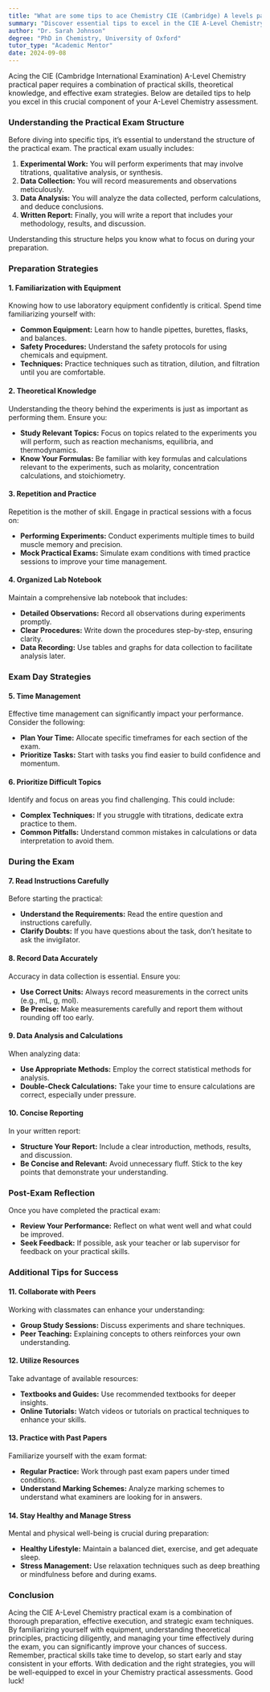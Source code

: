 ```yaml
---
title: "What are some tips to ace Chemistry CIE (Cambridge) A levels paper practical?"
summary: "Discover essential tips to excel in the CIE A-Level Chemistry practical exam, focusing on skills, knowledge, and effective strategies for success."
author: "Dr. Sarah Johnson"
degree: "PhD in Chemistry, University of Oxford"
tutor_type: "Academic Mentor"
date: 2024-09-08
---
```


Acing the CIE (Cambridge International Examination) A-Level Chemistry practical paper requires a combination of practical skills, theoretical knowledge, and effective exam strategies. Below are detailed tips to help you excel in this crucial component of your A-Level Chemistry assessment.

### **Understanding the Practical Exam Structure**

Before diving into specific tips, it’s essential to understand the structure of the practical exam. The practical exam usually includes:

1. **Experimental Work:** You will perform experiments that may involve titrations, qualitative analysis, or synthesis.
2. **Data Collection:** You will record measurements and observations meticulously.
3. **Data Analysis:** You will analyze the data collected, perform calculations, and deduce conclusions.
4. **Written Report:** Finally, you will write a report that includes your methodology, results, and discussion.

Understanding this structure helps you know what to focus on during your preparation.

### **Preparation Strategies**

#### 1. **Familiarization with Equipment**

Knowing how to use laboratory equipment confidently is critical. Spend time familiarizing yourself with:

- **Common Equipment:** Learn how to handle pipettes, burettes, flasks, and balances.
- **Safety Procedures:** Understand the safety protocols for using chemicals and equipment.
- **Techniques:** Practice techniques such as titration, dilution, and filtration until you are comfortable.

#### 2. **Theoretical Knowledge**

Understanding the theory behind the experiments is just as important as performing them. Ensure you:

- **Study Relevant Topics:** Focus on topics related to the experiments you will perform, such as reaction mechanisms, equilibria, and thermodynamics.
- **Know Your Formulas:** Be familiar with key formulas and calculations relevant to the experiments, such as molarity, concentration calculations, and stoichiometry.

#### 3. **Repetition and Practice**

Repetition is the mother of skill. Engage in practical sessions with a focus on:

- **Performing Experiments:** Conduct experiments multiple times to build muscle memory and precision.
- **Mock Practical Exams:** Simulate exam conditions with timed practice sessions to improve your time management.

#### 4. **Organized Lab Notebook**

Maintain a comprehensive lab notebook that includes:

- **Detailed Observations:** Record all observations during experiments promptly.
- **Clear Procedures:** Write down the procedures step-by-step, ensuring clarity.
- **Data Recording:** Use tables and graphs for data collection to facilitate analysis later.

### **Exam Day Strategies**

#### 5. **Time Management**

Effective time management can significantly impact your performance. Consider the following:

- **Plan Your Time:** Allocate specific timeframes for each section of the exam.
- **Prioritize Tasks:** Start with tasks you find easier to build confidence and momentum.

#### 6. **Prioritize Difficult Topics**

Identify and focus on areas you find challenging. This could include:

- **Complex Techniques:** If you struggle with titrations, dedicate extra practice to them.
- **Common Pitfalls:** Understand common mistakes in calculations or data interpretation to avoid them.

### **During the Exam**

#### 7. **Read Instructions Carefully**

Before starting the practical:

- **Understand the Requirements:** Read the entire question and instructions carefully.
- **Clarify Doubts:** If you have questions about the task, don’t hesitate to ask the invigilator.

#### 8. **Record Data Accurately**

Accuracy in data collection is essential. Ensure you:

- **Use Correct Units:** Always record measurements in the correct units (e.g., mL, g, mol).
- **Be Precise:** Make measurements carefully and report them without rounding off too early.

#### 9. **Data Analysis and Calculations**

When analyzing data:

- **Use Appropriate Methods:** Employ the correct statistical methods for analysis.
- **Double-Check Calculations:** Take your time to ensure calculations are correct, especially under pressure.

#### 10. **Concise Reporting**

In your written report:

- **Structure Your Report:** Include a clear introduction, methods, results, and discussion.
- **Be Concise and Relevant:** Avoid unnecessary fluff. Stick to the key points that demonstrate your understanding.

### **Post-Exam Reflection**

Once you have completed the practical exam:

- **Review Your Performance:** Reflect on what went well and what could be improved.
- **Seek Feedback:** If possible, ask your teacher or lab supervisor for feedback on your practical skills.

### **Additional Tips for Success**

#### 11. **Collaborate with Peers**

Working with classmates can enhance your understanding:

- **Group Study Sessions:** Discuss experiments and share techniques.
- **Peer Teaching:** Explaining concepts to others reinforces your own understanding.

#### 12. **Utilize Resources**

Take advantage of available resources:

- **Textbooks and Guides:** Use recommended textbooks for deeper insights.
- **Online Tutorials:** Watch videos or tutorials on practical techniques to enhance your skills.

#### 13. **Practice with Past Papers**

Familiarize yourself with the exam format:

- **Regular Practice:** Work through past exam papers under timed conditions.
- **Understand Marking Schemes:** Analyze marking schemes to understand what examiners are looking for in answers.

#### 14. **Stay Healthy and Manage Stress**

Mental and physical well-being is crucial during preparation:

- **Healthy Lifestyle:** Maintain a balanced diet, exercise, and get adequate sleep.
- **Stress Management:** Use relaxation techniques such as deep breathing or mindfulness before and during exams.

### **Conclusion**

Acing the CIE A-Level Chemistry practical exam is a combination of thorough preparation, effective execution, and strategic exam techniques. By familiarizing yourself with equipment, understanding theoretical principles, practicing diligently, and managing your time effectively during the exam, you can significantly improve your chances of success. Remember, practical skills take time to develop, so start early and stay consistent in your efforts. With dedication and the right strategies, you will be well-equipped to excel in your Chemistry practical assessments. Good luck!
    